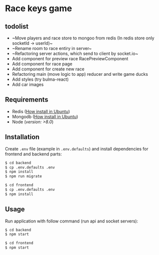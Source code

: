 # Race keys game

## todolist

- ~Move players and race store to mongoo from redis (In redis store only socketId -> userId)~
- ~Rename room to race entiry in server~
- ~Refactoring server actions, which send to client by socket.io~
- Add component for preview race RacePreviewComponent
- Add component for race page
- Add component for create new race
- Refactoring main (move logic to app) reducer and write game ducks
- Add styles (try bulma-react)
- Add car images

## Requirements

- Redis ([How install in Ubuntu](https://www.digitalocean.com/community/tutorials/how-to-install-and-configure-redis-on-ubuntu-16-04))
- Mongodb ([How install in Ubuntu](https://www.digitalocean.com/community/tutorials/how-to-install-mongodb-on-ubuntu-16-04))
- Node (*version: >8.0*)

## Installation

Create `.env` file (example in `.env.defaults`) and install dependencies for frontend and backend parts:

```bash
$ cd backend
$ cp .env.defaults .env
$ npm install
$ npm run migrate

$ cd frontend
$ cp .env.defaults .env
$ npm install
```

## Usage

Run application with follow command (run api and socket servers):


```bash
$ cd backend
$ npm start

$ cd frontend
$ npm start
```
